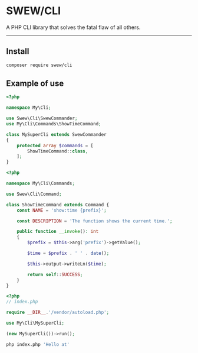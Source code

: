 # SWEW/CLI

A PHP CLI library that solves the fatal flaw of all others.

---

## Install

```sh
composer require swew/cli
```

## Example of use

```php
<?php

namespace My\Cli;

use Swew\Cli\SwewCommander;
use My\Cli\Commands\ShowTimeCommand;

class MySuperCli extends SwewCommander
{
    protected array $commands = [
        ShowTimeCommand::class,
    ];
}
```

```php
<?php

namespace My\Cli\Commands;

use Swew\Cli\Command;

class ShowTimeCommand extends Command {
    const NAME = 'show:time {prefix}';

    const DESCRIPTION = 'The function shows the current time.';

    public function __invoke(): int
    {
        $prefix = $this->arg('prefix')->getValue();

        $time = $prefix . ' ' . date();

        $this->output->writeLn($time);

        return self::SUCCESS;
    }
}
```
```php
<?php
// index.php

require __DIR__.'/vendor/autoload.php';

use My\Cli\MySuperCli;

(new MySuperCli())->run();
```
```sh
php index.php 'Hello at'
```

